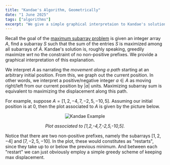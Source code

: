 ```yaml
---
title: "Kandae's Algorithm, Geometrically"
date: "1 June 2025"
tags: ["algorithms"]
excerpt: "We give a simple graphical interpretaion to Kandae's solution to the maximum subarray porblem."
---
```


Recall the goal of the [maximum subarray problem](https://leetcode.com/problems/maximum-subarray/description/) is given an integer array $A$, find a subarray $S$ such that the sum of the entries $S$ is maximized among all subarrays of $A$. Kandae's solution is, roughly speaking, greedily maximize _wrt_ no the constraint of no non-positive prefixes. We provide a graphical interpretation of this explanation.

$${}$$

We interpret $A$ as narrating the _movement along a path_ starting at an arbitrary initial position. From this, we graph out the current position. In other words, we interpret a positive/negative integer $a\in A$ as moving right/left from our current position by $|a|$ units. Maximizing subarray sum is equivalent to maximizing the displacement along this path.

$${}$$

For example, suppose $A=[1,2,-4,7,-2,5,-10,5]$. Assuming our initial position is at $0$, then the plot associated to $A$ is given by the picture below.

$${}$$

<div style="text-align: center;">
    <img src="/images/kandaeExample.png" alt="Kandae Example">
    <p><em>Plot associated to [1,2,-4,7,-2,5,-10,5].</em></p>
</div>

$${}$$

Notice that there are two non-positive prefixes, namely the subarrays $[1,2,-4]$ and $[7,−2,5,−10]$. In the plot, these would constitutes as "restarts", since they take up to or below the previous minimum. And between each "restart" we can just obviously employ a simple greedy scheme of keeping max displacement.
